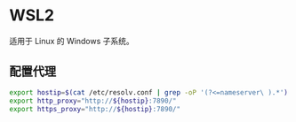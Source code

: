 # WSL2

适用于 Linux 的 Windows 子系统。

## 配置代理

```sh
export hostip=$(cat /etc/resolv.conf | grep -oP '(?<=nameserver\ ).*')
export http_proxy="http://${hostip}:7890/"
export https_proxy="http://${hostip}:7890/"
```
